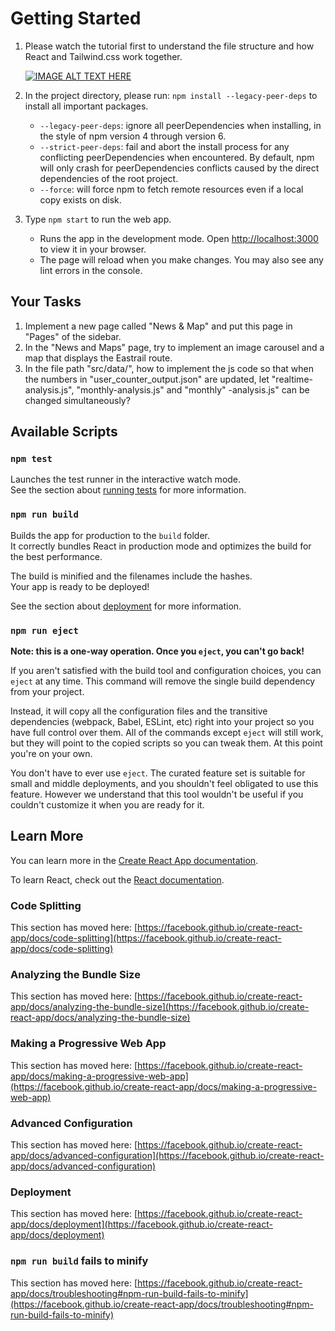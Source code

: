 # Getting Started

1. Please watch the tutorial first to understand the file structure and how React and Tailwind.css work together.

    [![IMAGE ALT TEXT HERE](https://img.youtube.com/vi/jx5hdo50a2M/0.jpg)](https://www.youtube.com/watch?v=jx5hdo50a2M)

2. In the project directory, please run: `npm install --legacy-peer-deps` to install all important packages.

   - `--legacy-peer-deps`: ignore all peerDependencies when installing, in the style of npm version 4 through version 6.
   - `--strict-peer-deps`: fail and abort the install process for any conflicting peerDependencies when encountered. By default, npm will only crash for peerDependencies conflicts caused by the direct dependencies of the root project.
   - `--force`: will force npm to fetch remote resources even if a local copy exists on disk.

3. Type `npm start` to run the web app.

   - Runs the app in the development mode. Open [http://localhost:3000](http://localhost:3000) to view it in your browser.
   - The page will reload when you make changes. You may also see any lint errors in the console.

## Your Tasks

1. Implement a new page called "News & Map" and put this page in "Pages" of the sidebar.
2. In the "News and Maps" page, try to implement an image carousel and a map that displays the Eastrail route.
3. In the file path "src/data/", how to implement the js code so that when the numbers in "user_counter_output.json" are updated, let "realtime-analysis.js", "monthly-analysis.js" and "monthly" -analysis.js" can be changed simultaneously?

## Available Scripts

### `npm test`

Launches the test runner in the interactive watch mode.\
See the section about [running tests](https://facebook.github.io/create-react-app/docs/running-tests) for more information.

### `npm run build`

Builds the app for production to the `build` folder.\
It correctly bundles React in production mode and optimizes the build for the best performance.

The build is minified and the filenames include the hashes.\
Your app is ready to be deployed!

See the section about [deployment](https://facebook.github.io/create-react-app/docs/deployment) for more information.

### `npm run eject`

**Note: this is a one-way operation. Once you `eject`, you can't go back!**

If you aren't satisfied with the build tool and configuration choices, you can `eject` at any time. This command will remove the single build dependency from your project.

Instead, it will copy all the configuration files and the transitive dependencies (webpack, Babel, ESLint, etc) right into your project so you have full control over them. All of the commands except `eject` will still work, but they will point to the copied scripts so you can tweak them. At this point you're on your own.

You don't have to ever use `eject`. The curated feature set is suitable for small and middle deployments, and you shouldn't feel obligated to use this feature. However we understand that this tool wouldn't be useful if you couldn't customize it when you are ready for it.

## Learn More

You can learn more in the [Create React App documentation](https://facebook.github.io/create-react-app/docs/getting-started).

To learn React, check out the [React documentation](https://reactjs.org/).

### Code Splitting

This section has moved here: [https://facebook.github.io/create-react-app/docs/code-splitting](https://facebook.github.io/create-react-app/docs/code-splitting)

### Analyzing the Bundle Size

This section has moved here: [https://facebook.github.io/create-react-app/docs/analyzing-the-bundle-size](https://facebook.github.io/create-react-app/docs/analyzing-the-bundle-size)

### Making a Progressive Web App

This section has moved here: [https://facebook.github.io/create-react-app/docs/making-a-progressive-web-app](https://facebook.github.io/create-react-app/docs/making-a-progressive-web-app)

### Advanced Configuration

This section has moved here: [https://facebook.github.io/create-react-app/docs/advanced-configuration](https://facebook.github.io/create-react-app/docs/advanced-configuration)

### Deployment

This section has moved here: [https://facebook.github.io/create-react-app/docs/deployment](https://facebook.github.io/create-react-app/docs/deployment)

### `npm run build` fails to minify

This section has moved here: [https://facebook.github.io/create-react-app/docs/troubleshooting#npm-run-build-fails-to-minify](https://facebook.github.io/create-react-app/docs/troubleshooting#npm-run-build-fails-to-minify)
